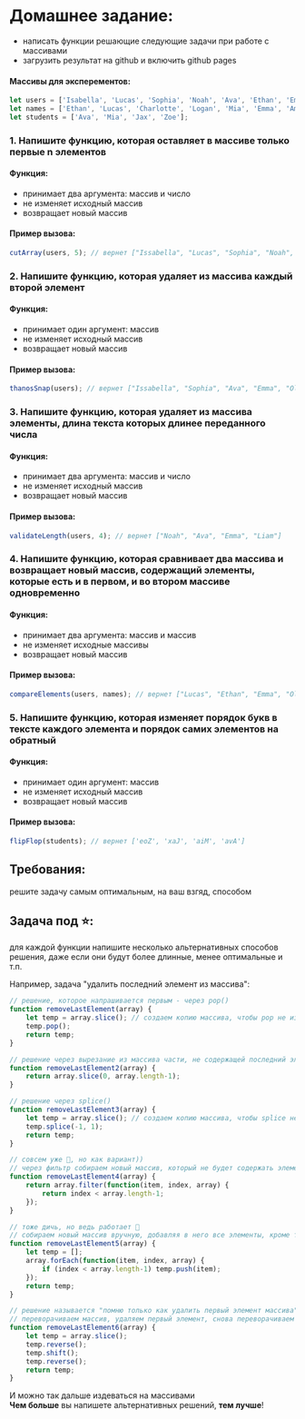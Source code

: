 # **Домашнее задание**:
- написать функции решающие следующие задачи при работе с массивами
- загрузить результат на github и включить github pages

#### Массивы для эксперементов:  
```js
let users = ['Isabella', 'Lucas', 'Sophia', 'Noah', 'Ava', 'Ethan', 'Emma', 'Liam', 'Olivia', 'Mason'];
let names = ['Ethan', 'Lucas', 'Charlotte', 'Logan', 'Mia', 'Emma', 'Amelia', 'Jackson', 'Harper', 'Olivia'];
let students = ['Ava', 'Mia', 'Jax', 'Zoe'];
```
  
### 1. Напишите функцию, которая оставляет в массиве только первые n элементов  
#### Функция:  
- принимает два аргумента: массив и число  
- не изменяет исходный массив  
- возвращает новый массив  
#### Пример вызова:  
```js
cutArray(users, 5); // вернет ["Issabella", "Lucas", "Sophia", "Noah", "Ava"]
```  
  
### 2. Напишите функцию, которая удаляет из массива каждый второй элемент  
#### Функция:  
- принимает один аргумент: массив  
- не изменяет исходный массив  
- возвращает новый массив  
#### Пример вызова:  
```js
thanosSnap(users); // вернет ["Issabella", "Sophia", "Ava", "Emma", "Olivia"]
```  
  
### 3. Напишите функцию, которая удаляет из массива элементы, длина текста которых длинее переданного числа  
#### Функция:  
- принимает два аргумента: массив и число  
- не изменяет исходный массив  
- возвращает новый массив  
#### Пример вызова:  
```js
validateLength(users, 4); // вернет ["Noah", "Ava", "Emma", "Liam"]
```  
  
### 4. Напишите функцию, которая сравнивает два массива и возвращает новый массив, содержащий элементы, которые есть и в первом, и во втором массиве одновременно
#### Функция:  
- принимает два аргумента: массив и массив  
- не изменяет исходные массивы  
- возвращает новый массив  
#### Пример вызова:  
```js
compareElements(users, names); // вернет ["Lucas", "Ethan", "Emma", "Olivia"]
```  
  
### 5. Напишите функцию, которая изменяет порядок букв в тексте каждого элемента и порядок самих элементов на обратный
#### Функция:  
- принимает один аргумент: массив  
- не изменяет исходный массив  
- возвращает новый массив  
#### Пример вызова:  
```js
flipFlop(students); // вернет ['eoZ', 'xaJ', 'aiM', 'avA']
```  

## Требования:  
решите задачу самым оптимальным, на ваш взгяд, способом  
  
## Задача под ⭐:  
для каждой функции напишите несколько альтернативных способов решения, даже если они будут более длинные, менее оптимальные и т.п.  

Например, задача "удалить последний элемент из массива":
```js
// решение, которое напрашивается первым - через pop()
function removeLastElement(array) {
    let temp = array.slice(); // создаем копию массива, чтобы pop не изменил исходный массив
    temp.pop();
    return temp;
}
```
```js
// решение через вырезание из массива части, не содержащей последний элемент
function removeLastElement2(array) {
    return array.slice(0, array.length-1);
}
```
```js
// решение через splice()
function removeLastElement3(array) {
    let temp = array.slice(); // создаем копию массива, чтобы splice не изменил исходный массив
    temp.splice(-1, 1);
    return temp;
}
```
```js
// совсем уже 🤪, но как вариант))
// через фильтр собираем новый массив, который не будет содержать элемент с индексом последнего элемента
function removeLastElement4(array) {
    return array.filter(function(item, index, array) {
        return index < array.length-1;
    });
}
```
```js
// тоже дичь, но ведь работает 🤣
// собираем новый массив вручную, добавляя в него все элементы, кроме того, у которого будет индекс равен индексу последнего элемента
function removeLastElement5(array) {
    let temp = [];
    array.forEach(function(item, index, array) {
        if (index < array.length-1) temp.push(item);
    });
    return temp;
}
```
```js
// решение называется "помню только как удалить первый элемент массива"
// переворачиваем массив, удаляем первый элемент, снова переворачиваем массив
function removeLastElement6(array) {
    let temp = array.slice();
    temp.reverse();
    temp.shift();
    temp.reverse();
    return temp;
}
```
И можно так дальше издеваться на массивами  
**Чем больше** вы напишете альтернативных решений, **тем лучше**!
